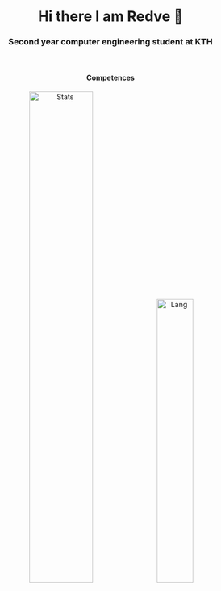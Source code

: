 <h1 align="center"> Hi there I am Redve 👋 </h1>
<h3 align="center"> Second year computer engineering student at KTH</h3>

</br>
<h4 align="center">Competences</h4>


<p align="center">
  <img alt="Stats" src="https://github-readme-stats.vercel.app/api?username=redve&count_private=true&hide=stars,issues&show_icons=true&theme=nord&count-private=true"/ width = 50%>
  <img alt="Lang" src="https://github-readme-stats.vercel.app/api/top-langs/?username=redve&layout=compact&hide=glsl,CMake&theme=nord&count-private=true"/ width = 38%>
</p>
<!--
**Redve/Redve** is a ✨ _special_ ✨ repository because its `README.md` (this file) appears on your GitHub profile.

Here are some ideas to get you started:

- 🔭 I’m currently working on ...
- 🌱 I’m currently learning ...
- 👯 I’m looking to collaborate on ...
- 🤔 I’m looking for help with ...
- 💬 Ask me about ...
- 📫 How to reach me: ...
- 😄 Pronouns: ...
- ⚡ Fun fact: ...
-->
